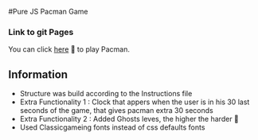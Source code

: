 #Pure JS Pacman Game



### Link to git Pages
You can click [here]() 🔗 to play Pacman.

## Information
* Structure was build according to the Instructions file
* Extra Functionality 1 : Clock that appers when the user is in his 30 last seconds of the game, that gives pacman extra 30 seconds
* Extra Functionality 2 : Added Ghosts leves, the higher the harder 💪
* Used Classicgameing fonts instead of css defaults fonts

